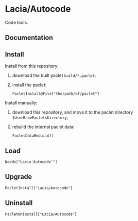 # Lacia/Autocode

Code tools.

## Documentation

## Install

Install from this repository:

1. download the built paclet `build/*.paclet`;

2. install the paclet:

    ``` wl
    PacletInstall@File["the/path/of/paclet"]
    ```

Install manually:

1. download this repository, and move it to the paclet directory `$UserBasePacletsDirectory`;

2. rebuild the internal paclet data:

    ``` wl
    PacletDataRebuild[]
    ```

## Load

``` wl
Needs["Lacia`Autocode`"]
```

## Upgrade

``` wl
PacletInstall["Lacia/Autocode"]
```

## Uninstall

``` wl
PacletUninstall["Lacia/Autocode"]
```
